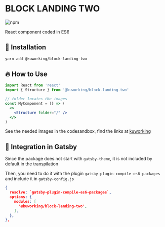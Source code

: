 # BLOCK LANDING TWO

![npm](https://img.shields.io/npm/v/@kuworking/block-landing-two?style=flat-square)

React component coded in ES6

## 🚀 Installation

```bash
yarn add @kuworking/block-landing-two
```

## 🔥 How to Use

```jsx
import React from 'react'
import { Structure } from '@kuworking/block-landing-two'

// folder locates the images
const MyComponent = () => (
  <>
    <Structure folder="/" />
  </>
)
```

See the needed images in the codesandbox, find the links at [kuworking](http://localhost:8000/react-blocks)

## 🖖 Integration in Gatsby

Since the package does not start with `gatsby-theme`, it is not included by default in the transpilation

Then, you need to do it with the plugin `gatsby-plugin-compile-es6-packages` and include it in `gatsby-config.js`

```json
{
  resolve: `gatsby-plugin-compile-es6-packages`,
  options: {
    modules: [
      '@kuworking/block-landing-two',
    ],
  },
},
```
